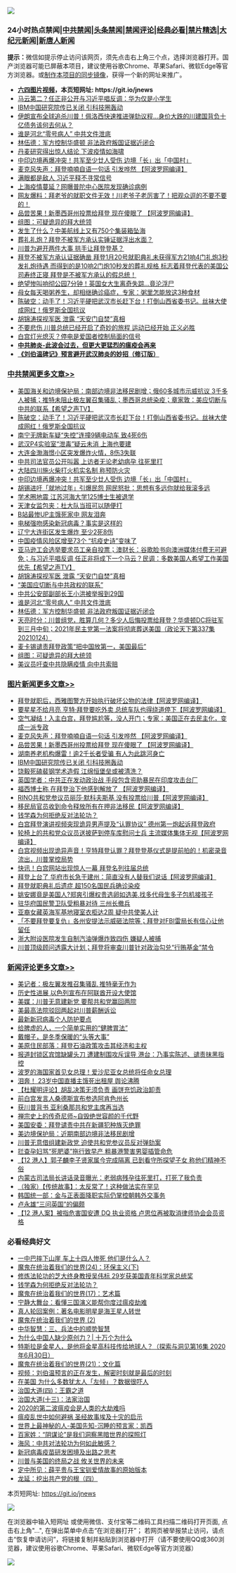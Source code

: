 ![](https://raw.githubusercontent.com/fqnews/bnews/master/64photo/fqnews-qr.jpg)

<div id="tt">
<h3>24小时热点禁闻|<a href="#%E4%B8%AD%E5%85%B1%E7%A6%81%E9%97%BB%E6%9B%B4%E5%A4%9A%E6%96%87%E7%AB%A0">中共禁闻</a>|<a href="#%E5%9B%BE%E7%89%87%E6%96%B0%E9%97%BB%E6%9B%B4%E5%A4%9A%E6%96%87%E7%AB%A0">头条禁闻</a>|<a href="#%E6%96%B0%E9%97%BB%E8%AF%84%E8%AE%BA%E6%9B%B4%E5%A4%9A%E6%96%87%E7%AB%A0">禁闻评论|<a href="#%E5%BF%85%E7%9C%8B%E7%BB%8F%E5%85%B8%E5%A5%BD%E6%96%87">经典必看|<a href="/video.md#%E7%A6%81%E7%89%87%E7%B2%BE%E9%80%89">禁片精选</a>|<a href="https://github.com/fqnews/djy/blob/master/gb/nf1351518.md#1">大纪元新闻</a>|<a href="https://github.com/fqnews/ntdtv/blob/master/gb/prog204.md#1">新唐人新闻</a></h3>
<div><b>提示：</b>微信如提示停止访问该网页，须先点击右上角三个点，选择浏览器打开。国产浏览器可能已屏蔽本项目，建议使用谷歌Chrome、苹果Safari、微软Edge等官方浏览器。或<a href="https://github.com/fqnews/bnews/blob/master/%E5%88%B6%E4%BD%9Cgit%E7%A6%81%E9%97%BB%E9%95%9C%E5%83%8F.md">制作本项目的同步镜像</a>，获得一个新的网址来推广。</div>
<ul>
<li><b><a href="http://d1.bdrive.tk/64.mp4" target="_blank">六四图片视频</a>，本页短网址: https://git.io/jnews</b></li>
<li><a href="/comments/20210125/1474166.md">马云第二？任正非公开与习近平唱反调：华为仅是小学生</a></li>
<li><a href="/topimagenews/20210125/1474157.md">IBM中国研究院传已关闭 引科技圈轰动</a></li>
<li><a href="/comments/20210125/1474164.md">伊朗宣布全球追杀川普！佩洛西快速推进弹劾议程…身价大跌的川建国背负十亿债务该何去何从？</a></li>
<li><a href="/cbnews/20210125/1474339.md">谁是河北“零号病人” 中共文件泄底</a></li>
<li><a href="/cbnews/20210125/1474271.md">林伍德：军方控制华盛顿 非法政府叛国证据近闭合</a></li>
<li><a href="/headline/20210125/1474212.md">丹麦研究得出惊人结论 下波疫情如海啸</a></li>
<li><a href="/cbnews/20210125/1474531.md">中印边境再爆冲突！共军至少廿人受伤 边境「长」出「中国村」</a></li>
<li><a href="/topimagenews/20210125/1474417.md">麦克风失声：拜登喃喃自语一句话 引发哗然 【阿波罗网编译】</a></li>
<li><a href="/comments/20210125/1474263.md">满眼都是敌人 习近平释不寻常信号</a></li>
<li><a href="/cbnews/20210125/1474180.md">上海疫情蔓延？网曝普陀中心医院发现确诊病例</a></li>
<li><a href="/bannedvideo/20210125/1474450.md">网友爆料：拜老爷的就职文件无效！川老爷子老厉害了！把观众逗的不要不要的！</a></li>
<li><a href="/topimagenews/20210125/1474385.md">品尝苦果！新墨西哥州投票给拜登 现在傻眼了 【阿波罗网编译】</a></li>
<li><a href="/cbnews/20210125/1474235.md">组图：可疑诡异的拜大统领</a></li>
<li><a href="/cnnews/20210125/1474554.md">发生了什么？中美航线上又有750个集装箱坠海</a></li>
<li><a href="/comments/20210125/1474412.md">葬礼礼炮？拜登不被军方承认实锤证据浮出水面？</a></li>
<li><a href="/headline/20210125/1474573.md">川普为避开两件大事 拱手让拜登登基？</a></li>
<li><a href="/bannedvideo/20210125/1474452.md">拜登不被军方承认证据确凿  拜登1月20号就职典礼未获得军方21响4门礼炮3秒发礼炮待遇  而得到的是10响2门炮10秒发的葬礼规格  标志着拜登代表的美国公司寿终正寝  拜登是不被军方承认的假总统！</a></li>
<li><a href="/worldnews/20210125/1474122.md">绝望惨叫响彻公园7分钟！英国女大生离奇失踪…竟沦浮尸</a></li>
<li><a href="/health/20210125/1474346.md">母女每天喝粥养生，却相继确诊癌症，专家：粥里怎能放这3种食材</a></li>
<li><a href="/cbnews/20210125/1474599.md">陈破空：动手了！习近平硬把武汉市长赶下台！打倒山西省委书记。丝袜大使成网红！俄罗斯全国抗议</a></li>
<li><a href="/cbnews/20210125/1474372.md">胡锦涛探视军医 泄露 “天安门自焚”真相</a></li>
<li><a href="/bannedvideo/20210125/1474187.md">不要悲伤 川普总统已经开启了奇妙的旅程 运动已经开始  正义必胜</a></li>
<li><a href="/comments/20210125/1474449.md">白宫灯光熄灭？停电是爱国者控制局面的信号</a></li>
<li><b><a href="/comments/20200211/1275071.md" target="_blank">中共肺炎-此波会过去，但更大更猛烈的瘟疫会再来</a></b></li>
<li><b><a href="/comments/20200207/1272816.md" target="_blank">《刘伯温碑记》预言避开武汉肺炎的妙招（修订版）</a></b></li>
</ul>
</div>

<div class="catlist">
<h3><a href="/cbnews/" target="_blank">中共禁闻</a><span><a href="/cbnews/" target="_blank" rel="nofollow">更多文章>></a></span></h3>
<ul>
<li><a href="/cbnews/20210125/1474649.md" target="_blank">美国海关和边境保护局：南部边境非法移民剧增；俄60多城市示威抗议 3千多人被捕；推特未阻止极左翼召集骚乱；墨西哥总统染疫；章家敦：美应切断与中共的联系【希望之声TV】</a></li>
<li><a href="/cbnews/20210125/1474599.md" target="_blank">陈破空：动手了！习近平硬把武汉市长赶下台！打倒山西省委书记。丝袜大使成网红！俄罗斯全国抗议</a></li>
<li><a href="/cbnews/20210125/1474590.md" target="_blank">南宁无牌新车疑“失控”连撞9辆电动车 致4死6伤</a></li>
<li><a href="/cbnews/20210125/1474576.md" target="_blank">武汉P4实验室“泄毒”疑云未消 上海也要建</a></li>
<li><a href="/cbnews/20210125/1474575.md" target="_blank">大连金渤海憬小区突发爆炸火情，8伤3失联</a></li>
<li><a href="/cbnews/20210125/1474558.md" target="_blank">中共司法官员公开叫嚣 上访者无论老幼病孕 往死里打</a></li>
<li><a href="/cbnews/20210125/1474557.md" target="_blank">大陆四川施火柴打火机实名制 称预防火灾</a></li>
<li><a href="/cbnews/20210125/1474531.md" target="_blank">中印边境再爆冲突！共军至少廿人受伤 边境「长」出「中国村」</a></li>
<li><a href="/cbnews/20210125/1474514.md" target="_blank">胡锡进吁「就地过年」引爆民怨 网民怒批：思想有多远你就给我滚多远</a></li>
<li><a href="/cbnews/20210125/1474513.md" target="_blank">学术圈地震 江苏河海大学125博士生被退学</a></li>
<li><a href="/cbnews/20210125/1474498.md" target="_blank">天津女监包夹：杜大队当班可以随便打</a></li>
<li><a href="/cbnews/20210125/1474497.md" target="_blank">B站最惨UP主饿死家中 网友泪奔</a></li>
<li><a href="/cbnews/20210125/1474483.md" target="_blank">电梯强吻感染新冠病毒？事实是这样的</a></li>
<li><a href="/cbnews/20210125/1474434.md" target="_blank">辽宁大连街区发生爆炸 至少2死8伤</a></li>
<li><a href="/cbnews/20210125/1474419.md" target="_blank">中国疫情风险区增至73个 “抗疫史诗”变味了</a></li>
<li><a href="/cbnews/20210125/1474407.md" target="_blank">亚马逊工会选举要求员工亲自投票；澳财长：谷歌脸书向澳洲媒体付费无可避免；与习近平唱反调  任正非将成下一个马云？民调：多数美国人希望工作美国优先【希望之声TV】</a></li>
<li><a href="/cbnews/20210125/1474372.md" target="_blank">胡锦涛探视军医 泄露 “天安门自焚”真相</a></li>
<li><a href="/cbnews/20210125/1474366.md" target="_blank">“美国应切断与中共政权的联系”</a></li>
<li><a href="/cbnews/20210125/1474365.md" target="_blank">中共公安部副部长王小洪被举报到29国</a></li>
<li><a href="/cbnews/20210125/1474339.md" target="_blank">谁是河北“零号病人” 中共文件泄底</a></li>
<li><a href="/cbnews/20210125/1474271.md" target="_blank">林伍德：军方控制华盛顿 非法政府叛国证据近闭合</a></li>
<li><a href="/cbnews/20210125/1474270.md" target="_blank">天亮时分：川普组党，胜算几何？多少人后悔投票给拜登？华盛顿DC将驻军到三月中旬；2021年民主党第一法案将彻底葬送美国（政论天下第337集 20210124）</a></li>
<li><a href="/cbnews/20210125/1474250.md" target="_blank">麦卡锡谴责拜登政策“把中国放第一，美国最后”</a></li>
<li><a href="/cbnews/20210125/1474235.md" target="_blank">组图：可疑诡异的拜大统领</a></li>
<li><a href="/cbnews/20210125/1474154.md" target="_blank">美议员吁查中共隐瞒疫情 向中共索赔</a></li>

</ul>
</div>
<div class="catlist">
<h3><a href="/topimagenews/" target="_blank">图片新闻</a><span><a href="/topimagenews/" target="_blank" rel="nofollow">更多文章>></a></span></h3>
<ul>
<li><a href="/topimagenews/20210125/1474669.md" target="_blank">拜登就职后，西雅图警方开始执行破坏公物的法律【阿波罗网编译】</a></li>
<li><a href="/topimagenews/20210125/1474644.md" target="_blank">要星星不给月亮 亨特·拜登要吃外卖 总统车队也得绕道停下【阿波罗网编译】</a></li>
<li><a href="/topimagenews/20210125/1474604.md" target="_blank">空气凝结！入主白宫，拜登尴尬等，没人开门；专家：美国正在去民主化，变成一派专政</a></li>
<li><a href="/topimagenews/20210125/1474417.md" target="_blank">麦克风失声：拜登喃喃自语一句话 引发哗然 【阿波罗网编译】</a></li>
<li><a href="/topimagenews/20210125/1474385.md" target="_blank">品尝苦果！新墨西哥州投票给拜登 现在傻眼了 【阿波罗网编译】</a></li>
<li><a href="/topimagenews/20210125/1474206.md" target="_blank">湖南养老机构爆雷！逾2千长者受骗 有人为此跳河身亡</a></li>
<li><a href="/topimagenews/20210125/1474157.md" target="_blank">IBM中国研究院传已关闭 引科技圈轰动</a></li>
<li><a href="/topimagenews/20210125/1474141.md" target="_blank">饶毅死磕裴钢学术造假 江绵恒堡垒或被清洗？</a></li>
<li><a href="/topimagenews/20210125/1474140.md" target="_blank">英国学者：中共正在发动政治战 手段包含资助暴民在印度攻击台厂</a></li>
<li><a href="/topimagenews/20210125/1474105.md" target="_blank">福西博士称 在拜登治下他感到解放了 【阿波罗网编译】</a></li>
<li><a href="/topimagenews/20210124/1474045.md" target="_blank">RINO共和党参议员丽莎·默科夫斯基 没有投票给川普【阿波罗网编译】</a></li>
<li><a href="/topimagenews/20210124/1473841.md" target="_blank">移民局官员收到命令释放所有在押非法移民【阿波罗网编译】</a></li>
<li><a href="/comments/20210123/1473430.md" target="_blank">钱学森为何拒绝反对法轮功？</a></li>
<li><a href="/topimagenews/20210123/1473442.md" target="_blank">白宫拜登演讲视频突现诡异男声提及“认罪协议” 德州第一炮起诉拜登政府</a></li>
<li><a href="/topimagenews/20210123/1473439.md" target="_blank">轮椅上的共和党众议员送披萨到停车库慰问士兵 主流媒体集体无视【阿波罗网编译】</a></li>
<li><a href="/comments/20210123/1473321.md" target="_blank">白宫视频出现诡异声音！亨特拜登认罪？拜登登基仪式是提前拍的！机密录音流出，川普掌控局势</a></li>
<li><a href="/topimagenews/20210123/1473296.md" target="_blank">快讯！白宫网站出现惊人一幕 拜登名列往届总统</a></li>
<li><a href="/topimagenews/20210123/1473271.md" target="_blank">拜登上台了 华府市长急于建州：简直没有人替我们说话【阿波罗网编译】</a></li>
<li><a href="/topimagenews/20210123/1473228.md" target="_blank">拜登就职典礼后遗症 超150名国民兵确诊染疫</a></li>
<li><a href="/topimagenews/20210123/1473154.md" target="_blank">姚安娜竟是美国人?郑爽引爆权贵选卵如选美,找多代母生多子包机接孩子</a></li>
<li><a href="/topimagenews/20210123/1473077.md" target="_blank">驻华府国民警卫队受粗暴对待 三州长撤兵</a></li>
<li><a href="/topimagenews/20210123/1473064.md" target="_blank">亚裔女藏英海军基地寝室衣柜达2周 疑中共使美人计</a></li>
<li><a href="/topimagenews/20210123/1473051.md" target="_blank">「不要拜登要复仇」各州安提法示威砸法院等；拜登对FBI雷局长有信心让他留任</a></li>
<li><a href="/topimagenews/20210123/1473029.md" target="_blank">浙大附设医院发生自制汽油弹爆炸致四伤 嫌疑人被捕</a></li>
<li><a href="/topimagenews/20210123/1473001.md" target="_blank">川普顶级顾问透露大计划；拜登将审查川普针对政治勾兑“行贿基金”禁令</a></li>

</ul>
</div>
<div class="catlist">
<h3><a href="/comments/" target="_blank">新闻评论</a><span><a href="/comments/" target="_blank" rel="nofollow">更多文章>></a></span></h3>
<ul>
<li><a href="/comments/20210126/1474743.md" target="_blank">美记者：极左翼发推召集骚乱 推特毫无作为</a></li>
<li><a href="/comments/20210126/1474742.md" target="_blank">历史性进展 以色列宣布在阿联酋开设大使馆</a></li>
<li><a href="/comments/20210126/1474733.md" target="_blank">美媒：川普无意建新党 要帮共和党赢回两院</a></li>
<li><a href="/comments/20210126/1474732.md" target="_blank">美最高法院驳回两起对川普薪酬诉讼</a></li>
<li><a href="/comments/20210126/1474731.md" target="_blank">最新新冠病毒个人防护要点</a></li>
<li><a href="/comments/20210126/1474730.md" target="_blank">给脾虚的人，一个简单实用的“健脾胃法”</a></li>
<li><a href="/comments/20210126/1474729.md" target="_blank">戴帽子，是冬季保暖的“头等大事”</a></li>
<li><a href="/comments/20210126/1474712.md" target="_blank">美原住民部落：拜登石油政策攻击其经济和主权</a></li>
<li><a href="/comments/20210126/1474711.md" target="_blank">报道封锁区宾馆缺罐头刀 遭建制围攻斥误导 港台：乃事实陈述、谴责抹黑指控</a></li>
<li><a href="/comments/20210126/1474710.md" target="_blank">波罗的海国家首见女总理！爱沙尼亚女总统将任命女总理</a></li>
<li><a href="/comments/20210126/1474709.md" target="_blank">泪奔！ 23岁中国直播主饿死出租屋 舆论沸腾</a></li>
<li><a href="/comments/20210125/1474707.md" target="_blank">【杜耀明评论】胡乱决策无须负责 画饼充饥政治卸责</a></li>
<li><a href="/comments/20210125/1474699.md" target="_blank">前白宫发言人桑德斯宣布参选阿肯色州长</a></li>
<li><a href="/comments/20210125/1474698.md" target="_blank">获川普背书 亚利桑那共和党主席再当选</a></li>
<li><a href="/comments/20210125/1474697.md" target="_blank">禅宗史上的传奇尼师~自毁绝世容颜的千代野</a></li>
<li><a href="/comments/20210125/1474681.md" target="_blank">美国安委：拜登谴责中共在新疆犯种族灭绝罪</a></li>
<li><a href="/comments/20210125/1474680.md" target="_blank">美边境保护局：近期南部边境非法移民剧增</a></li>
<li><a href="/comments/20210125/1474674.md" target="_blank">川普无意借组建新政党 迫使共和党参议员反对弹劾案</a></li>
<li><a href="/comments/20210125/1474673.md" target="_blank">拦查孕妇骂“死肥婆”拖行致早产 粗暴港警害男婴插管命危</a></li>
<li><a href="/comments/20210125/1474648.md" target="_blank">【12 港人】郭子麟李子贤家属今完成隔离 已到看守所探望子女 称他们精神不俗</a></li>
<li><a href="/comments/20210125/1474647.md" target="_blank">内蒙古司法局长讲话录音曝光：老弱病残孕往死里打，打死了我负责</a></li>
<li><a href="/comments/20210125/1474623.md" target="_blank">（独家）【传统故事】：太反常了！这种做法实在罕见</a></li>
<li><a href="/comments/20210125/1474606.md" target="_blank">韩国统一部：金与正表面降职实际仍掌控朝韩外交事务</a></li>
<li><a href="/comments/20210125/1474593.md" target="_blank">卢永雄“三问英国”的偏颇</a></li>
<li><a href="/comments/20210125/1474592.md" target="_blank">【12 港人案】被指危害国安遭 DQ 执业资格 卢思位再被取消律师协会会员资格</a></li>

</ul>
</div>

<div class="catlist">
<h3>必看经典好文</h3>
<ul>
<li><a href="/cbnews/20200611/1343057.md" target="_blank">一中巴摔下山崖 车上十四人惨死 他们是什么人？</a></li>
<li><a href="/cbnews/20180907/994846.md" target="_blank">魔鬼在统治着我们的世界(24)：环保主义(下)</a></li>
<li><a href="/comments/20190517/1129285.md" target="_blank">修炼法轮功的芝大终身教授吴伟标 29岁获美国青年科学家总统奖</a></li>
<li><a href="/comments/20210123/1473430.md" target="_blank">钱学森为何拒绝反对法轮功？</a></li>
<li><a href="/topimagenews/20180620/960677.md" target="_blank">魔鬼在统治着我们的世界(17)：艺术篇</a></li>
<li><a href="/comments/20200527/1273654.md" target="_blank">宁静大舞台：看懂三国演义能帮你度过瘟疫劫难</a></li>
<li><a href="/comments/20200523/1332915.md" target="_blank">真人轮回案例：著名电影明星是海王星人转世</a></li>
<li><a href="/topimagenews/20180520/944940.md" target="_blank">魔鬼在统治着我们的世界 (2)</a></li>
<li><a href="/comments/20200605/783248.md" target="_blank">中华智慧：三、兵法中的顺势智慧</a></li>
<li><a href="/ssgc/20200715/1360940.md" target="_blank">为什么中国人缺少原创力？| 十万个为什么</a></li>
<li><a href="/comments/20200712/1359460.md" target="_blank">特斯拉是金星人，是他将金星高科技传给地球人？（探索与洞见第16集 2020年6月30日）</a></li>
<li><a href="/comments/20180802/980476.md" target="_blank">魔鬼在统治着我们的世界(21)：文化篇</a></li>
<li><a href="/comments/20200628/1351782.md" target="_blank">视频：刘伯温预言的正在发生，解密时刻就是最后的时刻</a></li>
<li><a href="/comments/20200427/1319933.md" target="_blank">在美国 为什么多数犹太人「左倾」？数据很吓人</a></li>
<li><a href="/cbnews/20180310/912637.md" target="_blank">治国大道(四)：王霸之道</a></li>
<li><a href="/cbnews/20180319/916654.md" target="_blank">治国大道(十三)：法家治国</a></li>
<li><a href="/comments/20200712/1359432.md" target="_blank">2020的第二波瘟疫会是人类的大劫难吗</a></li>
<li><a href="/comments/20200618/1346823.md" target="_blank">瘟疫乱世中如何避祸 圣经故事埃及十灾的启示</a></li>
<li><a href="/comments/20200605/783244.md" target="_blank">世界上最神秘的人-美国先知-沉睡的预言家：凯西</a></li>
<li><a href="/comments/20201031/1423298.md" target="_blank">百家姓：“阴谋论”是我们洞察黑暗世界的探照灯</a></li>
<li><a href="/comments/20191218/1228234.md" target="_blank">海风：中共对法轮功为何如此敏感？</a></li>
<li><a href="/comments/20200917/1029129.md" target="_blank">新冠病毒疫苗研发困境及出路之思考</a></li>
<li><a href="/comments/20200908/1392488.md" target="_blank">川普与美国的终局之战 攸关世界的未来</a></li>
<li><a href="/comments/20200616/1345658.md" target="_blank">定中所见：薛平贵与王宝钏爱情故事的原始版本</a></li>
<li><a href="/comments/20200930/1405812.md" target="_blank">龙延：挖出共产党的根（四）</a></li>

</ul>
</div>

本页短网址: https://git.io/jnews

![](https://raw.githubusercontent.com/fqnews/bnews/master/64photo/fqnews-qr.jpg)

在浏览器中输入短网址 或使用微信、支付宝等二维码工具扫描二维码打开页面, 点击右上角"...", 在弹出菜单中点击“在浏览器打开”； 若网页被举报禁止访问，请点击“恢复申请访问”，将链接复制并粘贴到浏览器中打开（请不要使用QQ或360浏览器，建议使用谷歌Chrome、苹果Safari、微软Edge等官方浏览器）

![](https://raw.githubusercontent.com/fqnews/bnews/master/64photo/wx.jpg)